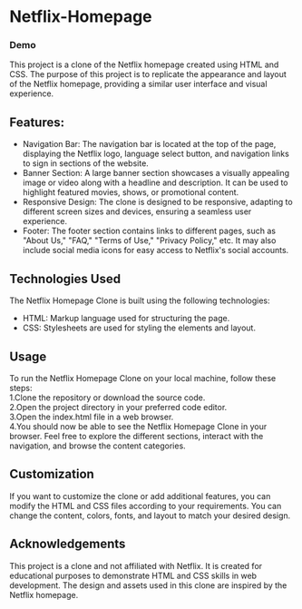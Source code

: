 # Netflix-Homepage
### Demo

This project is a clone of the Netflix homepage created using HTML and CSS. The purpose of this project is to replicate the appearance and layout of the Netflix homepage, providing a similar user interface and visual experience.      

## Features:
* Navigation Bar: The navigation bar is located at the top of the page, displaying the Netflix logo, language select button, and navigation links to sign in sections of the website.     
* Banner Section: A large banner section showcases a visually appealing image or video along with a headline and description. It can be used to highlight featured movies, shows, or promotional content.    
* Responsive Design: The clone is designed to be responsive, adapting to different screen sizes and devices, ensuring a seamless user experience.      
* Footer: The footer section contains links to different pages, such as "About Us," "FAQ," "Terms of Use," "Privacy Policy," etc. It may also include social media icons for easy access to Netflix's social accounts.     

## Technologies Used
The Netflix Homepage Clone is built using the following technologies:     
* HTML: Markup language used for structuring the page.      
* CSS: Stylesheets are used for styling the elements and layout.

## Usage
To run the Netflix Homepage Clone on your local machine, follow these steps:     
1.Clone the repository or download the source code.    
2.Open the project directory in your preferred code editor.    
3.Open the index.html file in a web browser.     
4.You should now be able to see the Netflix Homepage Clone in your browser. Feel free to explore the different sections, interact with the navigation, and browse the content categories.     

## Customization
If you want to customize the clone or add additional features, you can modify the HTML and CSS files according to your requirements. You can change the content, colors, fonts, and layout to match your desired design.     

## Acknowledgements
This project is a clone and not affiliated with Netflix. It is created for educational purposes to demonstrate HTML and CSS skills in web development. The design and assets used in this clone are inspired by the Netflix homepage.     

